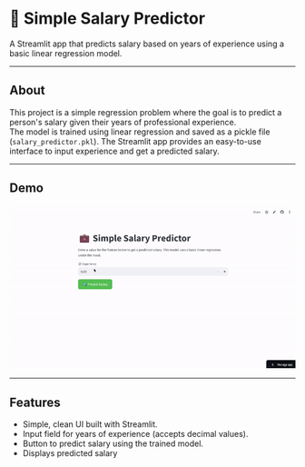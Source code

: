 # 💼 Simple Salary Predictor

A Streamlit app that predicts salary based on years of experience using a basic linear regression model.

---

## About

This project is a simple regression problem where the goal is to predict a person's salary given their years of professional experience.  
The model is trained using linear regression and saved as a pickle file (`salary_predictor.pkl`). The Streamlit app provides an easy-to-use interface to input experience and get a predicted salary.

---

## Demo

![App Demo](output.gif) 

---

## Features

- Simple, clean UI built with Streamlit.
- Input field for years of experience (accepts decimal values).
- Button to predict salary using the trained model.
- Displays predicted salary

